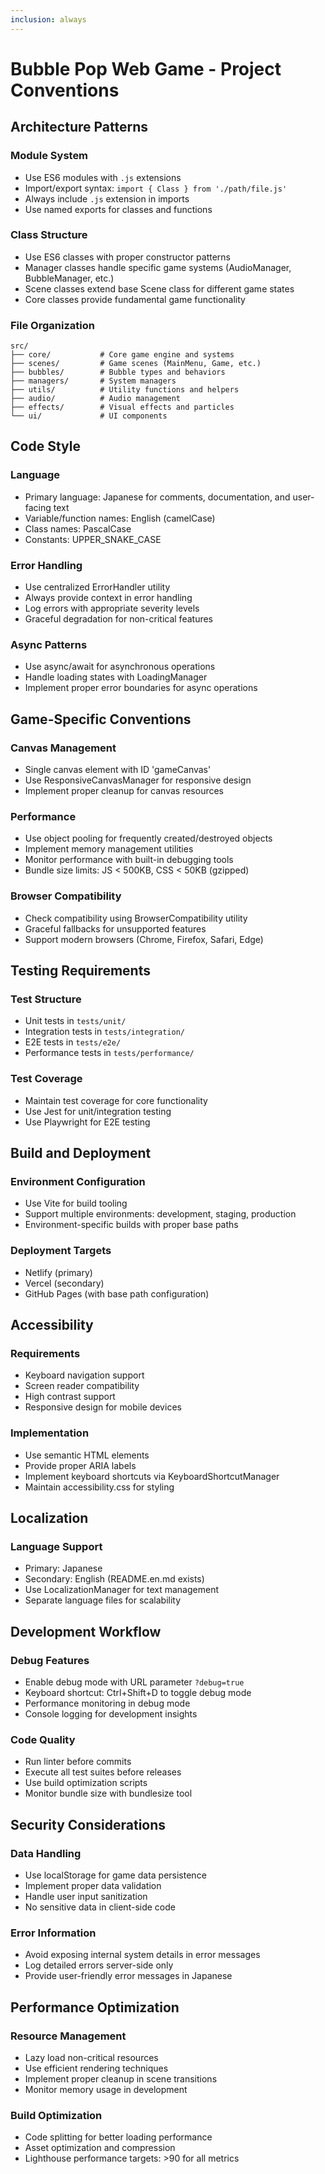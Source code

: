```yaml
---
inclusion: always
---
```


# Bubble Pop Web Game - Project Conventions

## Architecture Patterns

### Module System
- Use ES6 modules with `.js` extensions
- Import/export syntax: `import { Class } from './path/file.js'`
- Always include `.js` extension in imports
- Use named exports for classes and functions

### Class Structure
- Use ES6 classes with proper constructor patterns
- Manager classes handle specific game systems (AudioManager, BubbleManager, etc.)
- Scene classes extend base Scene class for different game states
- Core classes provide fundamental game functionality

### File Organization
```
src/
├── core/           # Core game engine and systems
├── scenes/         # Game scenes (MainMenu, Game, etc.)
├── bubbles/        # Bubble types and behaviors
├── managers/       # System managers
├── utils/          # Utility functions and helpers
├── audio/          # Audio management
├── effects/        # Visual effects and particles
└── ui/             # UI components
```

## Code Style

### Language
- Primary language: Japanese for comments, documentation, and user-facing text
- Variable/function names: English (camelCase)
- Class names: PascalCase
- Constants: UPPER_SNAKE_CASE

### Error Handling
- Use centralized ErrorHandler utility
- Always provide context in error handling
- Log errors with appropriate severity levels
- Graceful degradation for non-critical features

### Async Patterns
- Use async/await for asynchronous operations
- Handle loading states with LoadingManager
- Implement proper error boundaries for async operations

## Game-Specific Conventions

### Canvas Management
- Single canvas element with ID 'gameCanvas'
- Use ResponsiveCanvasManager for responsive design
- Implement proper cleanup for canvas resources

### Performance
- Use object pooling for frequently created/destroyed objects
- Implement memory management utilities
- Monitor performance with built-in debugging tools
- Bundle size limits: JS < 500KB, CSS < 50KB (gzipped)

### Browser Compatibility
- Check compatibility using BrowserCompatibility utility
- Graceful fallbacks for unsupported features
- Support modern browsers (Chrome, Firefox, Safari, Edge)

## Testing Requirements

### Test Structure
- Unit tests in `tests/unit/`
- Integration tests in `tests/integration/`
- E2E tests in `tests/e2e/`
- Performance tests in `tests/performance/`

### Test Coverage
- Maintain test coverage for core functionality
- Use Jest for unit/integration testing
- Use Playwright for E2E testing

## Build and Deployment

### Environment Configuration
- Use Vite for build tooling
- Support multiple environments: development, staging, production
- Environment-specific builds with proper base paths

### Deployment Targets
- Netlify (primary)
- Vercel (secondary)
- GitHub Pages (with base path configuration)

## Accessibility

### Requirements
- Keyboard navigation support
- Screen reader compatibility
- High contrast support
- Responsive design for mobile devices

### Implementation
- Use semantic HTML elements
- Provide proper ARIA labels
- Implement keyboard shortcuts via KeyboardShortcutManager
- Maintain accessibility.css for styling

## Localization

### Language Support
- Primary: Japanese
- Secondary: English (README.en.md exists)
- Use LocalizationManager for text management
- Separate language files for scalability

## Development Workflow

### Debug Features
- Enable debug mode with URL parameter `?debug=true`
- Keyboard shortcut: Ctrl+Shift+D to toggle debug mode
- Performance monitoring in debug mode
- Console logging for development insights

### Code Quality
- Run linter before commits
- Execute all test suites before releases
- Use build optimization scripts
- Monitor bundle size with bundlesize tool

## Security Considerations

### Data Handling
- Use localStorage for game data persistence
- Implement proper data validation
- Handle user input sanitization
- No sensitive data in client-side code

### Error Information
- Avoid exposing internal system details in error messages
- Log detailed errors server-side only
- Provide user-friendly error messages in Japanese

## Performance Optimization

### Resource Management
- Lazy load non-critical resources
- Use efficient rendering techniques
- Implement proper cleanup in scene transitions
- Monitor memory usage in development

### Build Optimization
- Code splitting for better loading performance
- Asset optimization and compression
- Lighthouse performance targets: >90 for all metrics